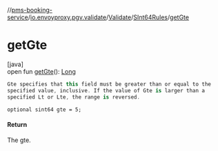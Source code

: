 //[pms-booking-service](../../../../index.md)/[io.envoyproxy.pgv.validate](../../index.md)/[Validate](../index.md)/[SInt64Rules](index.md)/[getGte](get-gte.md)

# getGte

[java]\
open fun [getGte](get-gte.md)(): [Long](https://kotlinlang.org/api/core/kotlin-stdlib/kotlin/-long/index.html)

```kotlin
Gte specifies that this field must be greater than or equal to the
specified value, inclusive. If the value of Gte is larger than a
specified Lt or Lte, the range is reversed.

```
`optional sint64 gte = 5;`

#### Return

The gte.